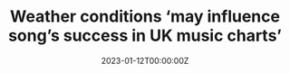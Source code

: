 ---
# Documentation: https://wowchemy.com/docs/managing-content/

title: "Weather conditions ‘may influence song’s success in UK music charts’"
summary: 
authors: []
tags: []
categories: []
date: "2023-01-12T00:00:00Z"
lastmod: "2023-01-12T00:00:00Z"


# Optional external URL for project (replaces project detail page).
external_link: https://www.independent.co.uk/arts-entertainment/music/news/uk-music-chart-success-weather-b2331066.html

# Featured image
# To use, add an image named `featured.jpg/png` to your page's folder.
# Focal points: Smart, Center, TopLeft, Top, TopRight, Left, Right, BottomLeft, Bottom, BottomRight.
image:
  caption:
  focal_point: ""
  preview_only: false

# Custom links (optional).
#   Uncomment and edit lines below to show custom links.

url_code: ""
url_pdf: ""
url_slides: ""
url_video: ""

# Slides (optional).
#   Associate this project with Markdown slides.
#   Simply enter your slide deck's filename without extension.
#   E.g. `slides = "example-slides"` references `content/slides/example-slides.md`.
#   Otherwise, set `slides = ""`.
slides: ""
---